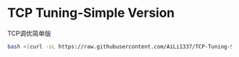 # TCP Tuning-Simple Version
TCP调优简单版
```bash
bash <(curl -sL https://raw.githubusercontent.com/AiLi1337/TCP-Tuning-Simple-Version/main/TCP-Tuning-Simple-Version.sh)
```